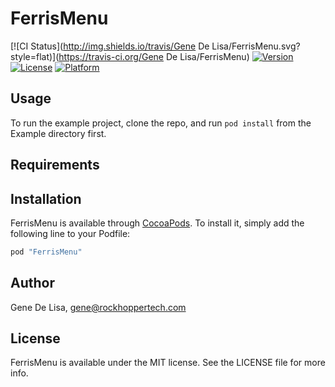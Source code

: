 # FerrisMenu

[![CI Status](http://img.shields.io/travis/Gene De Lisa/FerrisMenu.svg?style=flat)](https://travis-ci.org/Gene De Lisa/FerrisMenu)
[![Version](https://img.shields.io/cocoapods/v/FerrisMenu.svg?style=flat)](http://cocoapods.org/pods/FerrisMenu)
[![License](https://img.shields.io/cocoapods/l/FerrisMenu.svg?style=flat)](http://cocoapods.org/pods/FerrisMenu)
[![Platform](https://img.shields.io/cocoapods/p/FerrisMenu.svg?style=flat)](http://cocoapods.org/pods/FerrisMenu)

## Usage

To run the example project, clone the repo, and run `pod install` from the Example directory first.

## Requirements

## Installation

FerrisMenu is available through [CocoaPods](http://cocoapods.org). To install
it, simply add the following line to your Podfile:

```ruby
pod "FerrisMenu"
```

## Author

Gene De Lisa, gene@rockhoppertech.com

## License

FerrisMenu is available under the MIT license. See the LICENSE file for more info.
